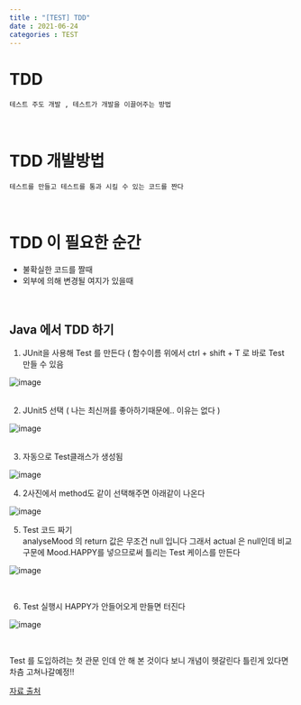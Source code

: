 ```yaml
---
title : "[TEST] TDD"
date : 2021-06-24
categories : TEST
---
```


# TDD 
    테스트 주도 개발 , 테스트가 개발을 이끌어주는 방법  
<br/>

# TDD 개발방법
    테스트를 만들고 테스트를 통과 시킬 수 있는 코드를 짠다  
<br/>

# TDD 이 필요한 순간
* 불확실한 코드를 짤때
* 외부에 의해 변경될 여지가 있을때
<br/>

## Java 에서 TDD 하기

1. JUnit을 사용해 Test 를 만든다 ( 함수이름 위에서 ctrl + shift + T 로 바로 Test 만들 수 있음 

![image](https://user-images.githubusercontent.com/42766429/123211658-b34ece00-d4fe-11eb-89d8-cfe075ab0297.png)  
<br/>

2. JUnit5 선택 ( 나는 최신꺼를 좋아하기때문에.. 이유는 없다 )

![image](https://user-images.githubusercontent.com/42766429/123211765-d9746e00-d4fe-11eb-8458-54d2f55f0d4e.png)  
<br/>

3. 자동으로 Test클래스가 생성됨

![image](https://user-images.githubusercontent.com/42766429/123211851-fa3cc380-d4fe-11eb-8dd1-e3c82a5c5830.png)
<br/>

4. 2사진에서 method도 같이 선택해주면 아래같이 나온다

![image](https://user-images.githubusercontent.com/42766429/123211907-0fb1ed80-d4ff-11eb-8304-4de3eeb893e4.png)
<br/>

5. Test 코드 짜기 <br/> analyseMood 의 return 값은 무조건 null 입니다 그래서 actual 은 null인데 비교구문에 Mood.HAPPY를 넣으므로써 틀리는 Test 케이스를 만든다

![image](https://user-images.githubusercontent.com/42766429/123211984-25271780-d4ff-11eb-9526-d6cdaf739015.png)

<br/>

6. Test 실행시 HAPPY가 안들어오게 만들면 터진다

![image](https://user-images.githubusercontent.com/42766429/123212150-60294b00-d4ff-11eb-952b-727f21be1068.png)

<br/>

Test 를 도입하려는 첫 관문 인데 안 해 본 것이다 보니 개념이 헷갈린다
틀린게 있다면 차츰 고쳐나갈예정!!

[자료 출처](https://www.youtube.com/watch?v=QDFI19lj4OM)
